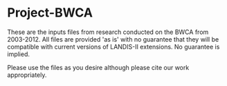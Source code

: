 # Project-BWCA

These are the inputs files from research conducted on the BWCA from 2003-2012.  All files are provided 'as is' with no guarantee that they will be compatible with current versions of LANDIS-II extensions.  No guarantee is implied.  

Please use the files as you desire although please cite our work appropriately.
